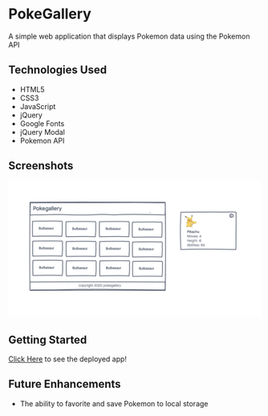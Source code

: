 # PokeGallery

A simple web application that displays Pokemon data using the Pokemon API


## Technologies Used

- HTML5
- CSS3
- JavaScript
- jQuery
- Google Fonts
- jQuery Modal
- Pokemon API

## Screenshots
![wireframe](./imgs/wireframe.png)

## Getting Started

[Click Here]( https://stephbarker.github.io/pokegallery/) to see the deployed app!

## Future Enhancements
- The ability to favorite and save Pokemon to local storage